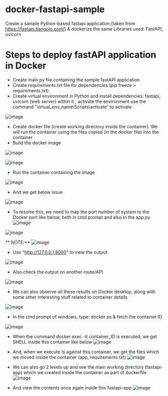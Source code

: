 # docker-fastapi-sample
Create a sample Python-based fastapi application (taken from https://fastapi.tiangolo.com/) &amp; dockerize the same
Libraries used: FastAPI, uvicorn

# Steps to deploy fastAPI application in Docker
- Create main.py file containing the sample fastAPI application
- Create requirements.txt file for dependencies (pip freeze > requirements.txt)
- Create virtual environment in Python and install dependencies: fastapi, uvicorn (web server) within it , activate the environment
use the command "virtual_env_name\Scripts\activate" to activate

![image](https://user-images.githubusercontent.com/56335301/191937343-1c0a8cf4-1a0f-42d5-926f-6695ae8e57b8.png)

- Create docker file (create working directory inside the container). We will run the container using the files copied (in the docker file) into the container
- Build the docker image 

![image](https://user-images.githubusercontent.com/56335301/191937712-c05e85a8-91c6-4014-b2c1-e63476fce727.png)

![image](https://user-images.githubusercontent.com/56335301/191938443-ab596abf-9542-4b1b-a7b5-71f57e738b53.png)


- Run the container containing the image

![image](https://user-images.githubusercontent.com/56335301/191937890-e45067b9-7891-4379-83dd-3438119b7570.png)

- And we get below issue

![image](https://user-images.githubusercontent.com/56335301/191937999-5527cad0-744d-42dd-92b6-ae4906882b51.png)

- To resolve this, we need to map the port number of system to the Docker port like below, both in cmd prompt and also in the app.py
![image](https://user-images.githubusercontent.com/56335301/191938641-435c3a16-9b67-44fa-90eb-7fa70e783cab.png)

![image](https://user-images.githubusercontent.com/56335301/191939712-324a23f2-d34d-4c8a-b296-6419c6564f4a.png)

** NOTE:**
![image](https://user-images.githubusercontent.com/56335301/191941524-1c217f92-4600-4006-9b24-d0e15fac007a.png)


- Use "http://127.0.0.1:8000" to view the output


![image](https://user-images.githubusercontent.com/56335301/191940785-f4904139-6844-40d0-a559-1dbbe5b6f0fb.png)

- Also check the output on another route/API

![image](https://user-images.githubusercontent.com/56335301/191940909-c3704429-ea0e-41a3-b864-cde9924c168f.png)

- We can also observe all these results on Docker desktop, along with some other interesting stuff related to container details

![image](https://user-images.githubusercontent.com/56335301/191941097-8810c955-a3d8-4e04-a535-aba3fb7224a7.png)

- In the cmd prompt of windows, type: docker ps & fetch the container ID

![image](https://user-images.githubusercontent.com/56335301/191942442-153653ae-0a62-4d93-9beb-567458f2c8ce.png)

 - When the command docker exec -it container_ID is executed, we get SHELL inside this container like below
 ![image](https://user-images.githubusercontent.com/56335301/191942786-6f2314c9-e4e7-47fd-aaf0-af3c32868f03.png)

- And, when we execute ls against this container, we get the files which we moved inside the container (app, requirements.txt)
![image](https://user-images.githubusercontent.com/56335301/191942939-d95bf764-5e25-4f12-9486-762d0ac98cb4.png)

- We can also go 2 levels up and see the main working directory (fastapi-app) which we created inside the container as part of dockerfile
![image](https://user-images.githubusercontent.com/56335301/191943159-ea05ef4f-70f2-46ce-8484-b86627df28e9.png)

- And view the contents once again inside this fastapi-app
![image](https://user-images.githubusercontent.com/56335301/191943286-95901b45-37f0-41c7-bcfe-57355147a6b5.png)



